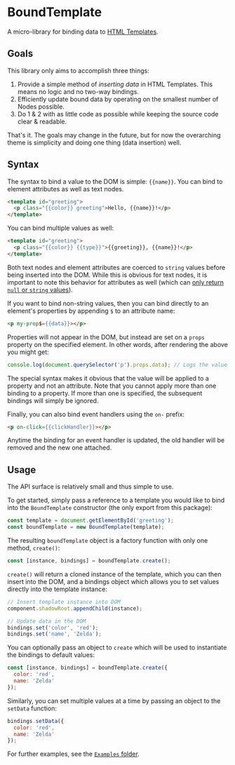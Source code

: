 # BoundTemplate

A micro-library for binding data to [HTML Templates](https://developer.mozilla.org/en-US/docs/Web/HTML/Element/template).

## Goals

This library only aims to accomplish three things:

1. Provide a simple method of _inserting data_ in HTML Templates. This means no logic and no two-way bindings.
2. Efficiently update bound data by operating on the smallest number of Nodes possible.
3. Do 1 & 2 with as little code as possible while keeping the source code clear & readable.

That's it. The goals may change in the future, but for now the overarching theme is simplicity and doing one thing (data insertion) well.

## Syntax

The syntax to bind a value to the DOM is simple: `{{name}}`. You can bind to element attributes as well as text nodes.

```html
<template id="greeting">
  <p class="{{color}} greeting">Hello, {{name}}!</p>
</template>
```

You can bind multiple values as well:

```html
<template id="greeting">
  <p class="{{color}} {{type}}">{{greeting}}, {{name}}!</p>
</template>
```

Both text nodes and element attributes are coerced to `string` values before being inserted into the DOM. While this is obvious for text nodes, it is important to note this behavior for attributes as well (which can [only return `null` or `string` values](https://developer.mozilla.org/en-US/docs/Web/API/Element/getAttribute)).

If you want to bind non-string values, then you can bind directly to an element's properties by appending `$` to an attribute name:

```html
<p my-prop$={{data}}></p>
```

Properties will not appear in the DOM, but instead are set on a `props` property on the specified element. In other words, after rendering the above you might get:

```javascript
console.log(document.querySelector('p').props.data); // Logs the value of `data`, not coerced.
```

The special syntax makes it obvious that the value will be applied to a property and not an attribute. Note that you cannot apply more than one binding to a property. If more than one is specified, the subsequent bindings will simply be ignored.

Finally, you can also bind event handlers using the `on-` prefix:

```html
<p on-click={{clickHandler}}></p>
```

Anytime the binding for an event handler is updated, the old handler will be removed and the new one attached.

## Usage

The API surface is relatively small and thus simple to use.

To get started, simply pass a reference to a template you would like to bind into the `BoundTemplate` constructor (the only export from this package):

```javascript
const template = document.getElementById('greeting');
const boundTemplate = new BoundTemplate(template);
```

The resulting `boundTemplate` object is a factory function with only one method, `create()`:

```javascript
const [instance, bindings] = boundTemplate.create();
```

`create()` will return a cloned instance of the template, which you can then insert into the DOM, and a bindings object which allows you to set values directly into the template instance:

```javascript
// Insert template instance into DOM
component.shadowRoot.appendChild(instance);

// Update data in the DOM
bindings.set('color', 'red');
bindings.set('name', 'Zelda');
```

You can optionally pass an object to `create` which will be used to instantiate the bindings to default values:

```javascript
const [instance, bindings] = boundTemplate.create({
  color: 'red',
  name: 'Zelda'
});
```

Similarly, you can set multiple values at a time by passing an object to the `setData` function:

```javascript
bindings.setData({
  color: 'red',
  name: 'Zelda'
});
```

For further examples, see the [`Examples` folder](./examples).
